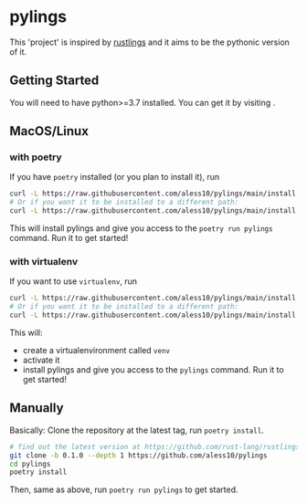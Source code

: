 # pylings

This 'project' is inspired by [rustlings](https://github.com/rust-lang/rustlings) and it aims to be the pythonic version of it.


## Getting Started

You will need to have python>=3.7 installed. You can get it by visiting [](https://www.python.org/downloads/).

## MacOS/Linux

### with poetry

If you have ``poetry`` installed (or you plan to install it), run

```bash
curl -L https://raw.githubusercontent.com/aless10/pylings/main/install.sh | bash
# Or if you want it to be installed to a different path:
curl -L https://raw.githubusercontent.com/aless10/pylings/main/install.sh | bash -s mypath/
```

This will install pylings and give you access to the `poetry run pylings` command. Run it to get started!

### with virtualenv

If you want to use ``virtualenv``, run

```bash
curl -L https://raw.githubusercontent.com/aless10/pylings/main/install.sh | bash virtualenv
# Or if you want it to be installed to a different path:
curl -L https://raw.githubusercontent.com/aless10/pylings/main/install.sh | bash virtualenv -s mypath/
```

This will:

- create a virtualenvironment called ``venv``
- activate it
- install pylings and give you access to the `pylings` command. Run it to get started!


## Manually

Basically: Clone the repository at the latest tag, run `poetry install`.

```bash
# find out the latest version at https://github.com/rust-lang/rustlings/releases/latest (on edit 5.3.0)
git clone -b 0.1.0 --depth 1 https://github.com/aless10/pylings
cd pylings
poetry install
```

Then, same as above, run `poetry run pylings` to get started.